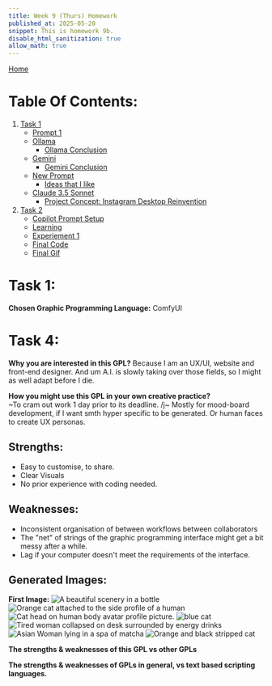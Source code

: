 ```yaml
---
title: Week 9 (Thurs) Homework
published_at: 2025-05-20
snippet: This is homework 9b.
disable_html_sanitization: true
allow_math: true
---
```


[Home](https://cclanchublo6.deno.dev/)

# Table Of Contents:

1. [Task 1](#task-1)
   - [Prompt 1](#prompt-1)
   - [Ollama](#ollama)
     - [Ollama Conclusion](#ollama-conclusion)
   - [Gemini](#gemini)
     - [Gemini Conclusion](#gemini-conclusion)
   - [New Prompt](#claude-35-sonnet)
     - [Ideas that I like](#ideas-that-i-like)
   - [Claude 3.5 Sonnet](#new-prompt)
     - [Project Concept: Instagram Desktop Reinvention](#project-concept-instagram-desktop-reinvention)
2. [Task 2](#task-2)
   - [Copilot Prompt Setup](#copilot-prompt-setup)
   - [Learning](#learning)
   - [Experiement 1](#experiement-1)
   - [Final Code](#final-code)
   - [Final Gif](#final-gif)

# Task 1:

**Chosen Graphic Programming Language:** ComfyUI

# Task 4:

**Why you are interested in this GPL?**
Because I am an UX/UI, website and front-end designer. And um A.I. is slowly taking over those fields, so I might as well adapt before I die.

**How you might use this GPL in your own creative practice?**  
~To cram out work 1 day prior to its deadline. /j~ Mostly for mood-board development, if I want smth hyper specific to be generated. Or human faces to create UX personas.

## Strengths:

- Easy to customise, to share.
- Clear Visuals
- No prior experience with coding needed.

## Weaknesses:

- Inconsistent organisation of between workflows between collaborators
- The "net" of strings of the graphic programming interface might get a bit messy after a while.
- Lag if your computer doesn't meet the requirements of the interface.

## Generated Images:

**First Image:**
![A beautiful scenery in a bottle](WeekTask9b-Comfy_00001_.png)
![Orange cat attached to the side profile of a human](WeekTask9b-Comfy_00002_.png)
![Cat head on human body avatar profile picture.](WeekTask9b-Comfy_00004_.png)
![blue cat](WeekTask9b-Comfy_00005_.png)
![Tired woman collapsed on desk surrounded by energy drinks](WeekTask9b-Comfy_00006_.png)
![Asian Woman lying in a spa of matcha](WeekTask9b-Comfy_00007_.png)
![Orange and black stripped cat](WeekTask9b-Comfy_00008_.png)

**The strengths & weaknesses of this GPL vs other GPLs**

**The strengths & weaknesses of GPLs in general, vs text based scripting languages.**
